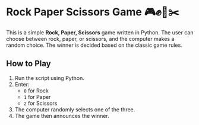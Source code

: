 # Rock Paper Scissors Game 🎮✊📄✂️

This is a simple **Rock, Paper, Scissors** game written in Python. The user can choose between rock, paper, or scissors, and the computer makes a random choice. The winner is decided based on the classic game rules.

## How to Play

1. Run the script using Python.
2. Enter:
   - `0` for Rock
   - `1` for Paper
   - `2` for Scissors
3. The computer randomly selects one of the three.
4. The game then announces the winner.


